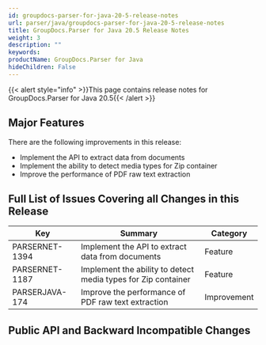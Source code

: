 ```yaml
---
id: groupdocs-parser-for-java-20-5-release-notes
url: parser/java/groupdocs-parser-for-java-20-5-release-notes
title: GroupDocs.Parser for Java 20.5 Release Notes
weight: 3
description: ""
keywords: 
productName: GroupDocs.Parser for Java
hideChildren: False
---
```

{{< alert style="info" >}}This page contains release notes for GroupDocs.Parser for Java 20.5{{< /alert >}}

## Major Features

There are the following improvements in this release:

*   Implement the API to extract data from documents
*   Implement the ability to detect media types for Zip container
*   Improve the performance of PDF raw text extraction

## Full List of Issues Covering all Changes in this Release

| Key | Summary | Category |
| --- | --- | --- |
| PARSERNET-1394 | Implement the API to extract data from documents | Feature |
| PARSERNET-1187 | Implement the ability to detect media types for Zip container | Feature |
| PARSERJAVA-174 | Improve the performance of PDF raw text extraction | Improvement |

## Public API and Backward Incompatible Changes

